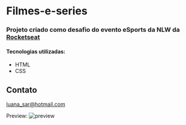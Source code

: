 # Filmes-e-series

### Projeto criado como desafio do evento eSports da NLW da [Rocketseat](https://www.youtube.com/c/RocketSeat)

#### Tecnologias utilizadas:
- HTML
- CSS

## Contato

luana_sar@hotmail.com

Preview:
![preview](https://user-images.githubusercontent.com/57449112/201175335-b0efb6cd-55fb-4f6a-9235-bcdbd01c4d48.png)
